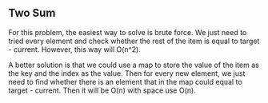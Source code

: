 ## Two Sum
For this problem, the easiest way to solve is brute force.
We just need to tried every element and check whether the rest of the item is equal to target - current.
However, this way will O(n^2).

A better solution is that we could use a map to store the value of the item as the key and the index as the
value. Then for every new element, we just need to find whether there is an element that in the map could equal
to target - current. Then it will be O(n) with space use O(n).

